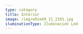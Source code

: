 ```yaml
---
type: category
title: Interior
image: /img/e91e69_11_2101.jpg
iluminationType: Iluminación Led
---
```


